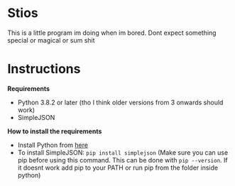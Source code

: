 # Stios
This is a little program im doing when im bored. Dont expect something special or magical or sum shit

# Instructions
**Requirements**
  - Python 3.8.2 or later (tho I think older versions from 3 onwards should work)
  - SimpleJSON


**How to install the requirements**
  - Install Python from [here](https://www.python.org/)
  - To install SimpleJSON: ```pip install simplejson``` (Make sure you can use pip before using this command. This can be done with `pip --version`. If it doesnt work add pip to your PATH or run pip from the folder inside python)
